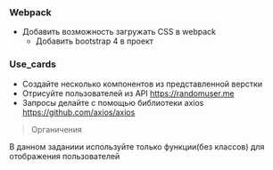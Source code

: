 ### Webpack
  * Добавить возможность загружать CSS в webpack
    * Добавить bootstrap 4 в проект

 ### Use_cards
  * Создайте несколько компонентов из представленной верстки
  * Отрисуйте пользователей из API <https://randomuser.me>
  * Запросы делайте с помощью библиотеки axios <https://github.com/axios/axios>

> Органичения

  В данном заданиии используйте только функции(без классов) для отображения пользователей